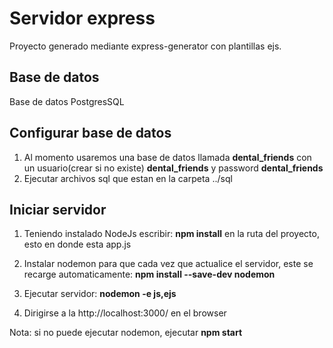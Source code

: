 # Servidor express
Proyecto generado mediante express-generator con plantillas ejs.
## Base de datos
Base de datos PostgresSQL

## Configurar base de datos
1. Al momento usaremos una base de datos llamada **dental_friends** con un usuario(crear si no existe) **dental_friends** y password **dental_friends**
2. Ejecutar archivos sql que estan en la carpeta ../sql

## Iniciar servidor
1. Teniendo instalado NodeJs escribir: **npm install** en la ruta del proyecto, esto en donde esta app.js

2. Instalar nodemon para que cada vez que actualice el servidor, este se recarge automaticamente: **npm install --save-dev nodemon**

3. Ejecutar servidor: **nodemon -e js,ejs**

4. Dirigirse a la http://localhost:3000/ en el browser

Nota: si no puede ejecutar nodemon, ejecutar **npm start**
